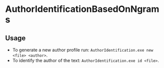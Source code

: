 # AuthorIdentificationBasedOnNgrams
## Usage
* To generate a new author profile run: `AuthorIdentification.exe new <file> <author>`.
* To identify the author of the text: `AuthorIdentification.exe id <file>`.
